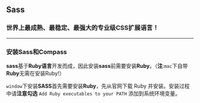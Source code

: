 ## Sass

### 世界上最成熟、最稳定、最强大的专业级CSS扩展语言！

---

### 安装Sass和Compass

**sass**基于**Ruby语言**开发而成，因此安装**sass**前需要安装**Ruby**。（**注**:`mac`下自带**Ruby**无需在安装Ruby!）

`window`下安装**SASS**首先需要安装**Ruby**，先从官网下载 Ruby 并安装。安装过程中请**注意勾选** `Add Ruby executables to your PATH` 添加到系统环境变量。